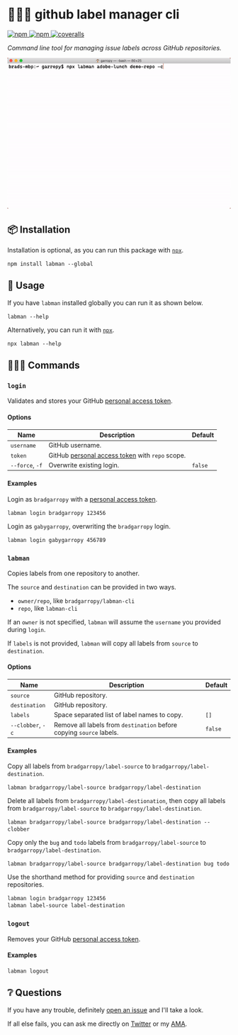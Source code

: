 # 👨🏼‍🔬 github label manager cli

<a href="https://www.npmjs.com/package/labman">
    <img alt="npm" src="https://img.shields.io/npm/v/labman.svg?style=flat-square">
</a>

<a href="https://www.npmjs.com/package/labman">
    <img alt="npm" src="https://img.shields.io/npm/dt/labman?style=flat-square">
</a>

<a href="https://coveralls.io/github/bradgarropy/labman-cli">
    <img alt="coveralls" src="https://img.shields.io/coveralls/github/bradgarropy/labman-cli?style=flat-square">
</a>

_Command line tool for managing issue labels across GitHub repositories._

![usage][gif]

## 📦 Installation

Installation is optional, as you can run this package with [`npx`][npx].

```
npm install labman --global
```

## 🥑 Usage

If you have `labman` installed globally you can run it as shown below.

```
labman --help
```

Alternatively, you can run it with [`npx`][npx].

```
npx labman --help
```

## 👨🏼‍🏫 Commands

### `login`

Validates and stores your GitHub [personal access token][token].

#### Options

| Name            | Description                                              | Default |
| --------------- | -------------------------------------------------------- | ------- |
| `username`      | GitHub username.                                         |         |
| `token`         | GitHub [personal access token][token] with `repo` scope. |         |
| `--force`, `-f` | Overwrite existing login.                                | `false` |

#### Examples

Login as `bradgarropy` with a [personal access token][token].

```
labman login bradgarropy 123456
```

Login as `gabygarropy`, overwriting the `bradgarropy` login.

```
labman login gabygarropy 456789
```

### `labman`

Copies labels from one repository to another.

The `source` and `destination` can be provided in two ways.

-   `owner/repo`, like `bradgarropy/labman-cli`
-   `repo`, like `labman-cli`

If an `owner` is not specified, `labman` will assume the `username` you provided during `login`.

If `labels` is not provided, `labman` will copy all labels from `source` to `destination`.

#### Options

| Name              | Description                                                          | Default |
| ----------------- | -------------------------------------------------------------------- | ------- |
| `source`          | GitHub repository.                                                   |         |
| `destination`     | GitHub repository.                                                   |         |
| `labels`          | Space separated list of label names to copy.                         | `[]`    |
| `--clobber`, `-c` | Remove all labels from `destination` before copying `source` labels. | `false` |

#### Examples

Copy all labels from `bradgarropy/label-source` to `bradgarropy/label-destination`.

```
labman bradgarropy/label-source bradgarropy/label-destination
```

Delete all labels from `bradgarropy/label-destionation`, then copy all labels from `bradgarropy/label-source` to `bradgarropy/label-destination`.

```
labman bradgarropy/label-source bradgarropy/label-destination --clobber
```

Copy only the `bug` and `todo` labels from `bradgarropy/label-source` to `bradgarropy/label-destination`.

```
labman bradgarropy/label-source bradgarropy/label-destination bug todo
```

Use the shorthand method for providing `source` and `destination` repositories.

```
labman login bradgarropy 123456
labman label-source label-destination
```

### `logout`

Removes your GitHub [personal access token][token].

#### Examples

```
labman logout
```

## ❔ Questions

If you have any trouble, definitely [open an issue][issue] and I'll take a look.

If all else fails, you can ask me directly on [Twitter][twitter] or my [AMA][ama].

[gif]: https://raw.githubusercontent.com/bradgarropy/labman-cli/launch/usage.gif
[npx]: https://www.npmjs.com/package/npx
[token]: https://help.github.com/en/github/authenticating-to-github/creating-a-personal-access-token-for-the-command-line
[issue]: https://github.com/bradgarropy/labman-cli/issues
[twitter]: https://twitter.com/bradgarropy
[ama]: https://github.com/bradgarropy/ama
